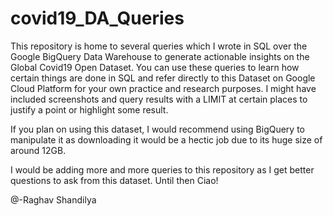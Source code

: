 # covid19_DA_Queries

This repository is home to several queries which I wrote in SQL over the Google BigQuery Data Warehouse to generate actionable insights on the Global Covid19 Open Dataset. You can use these queries to learn how certain things are done in SQL and refer directly to this Dataset on Google Cloud Platform for your own practice and research purposes.  I might have included screenshots and query results with a LIMIT at certain places to justify a point or highlight some result. 

If you plan on using this dataset, I would recommend using BigQuery to manipulate it as downloading it would be a hectic job due to its huge size of around 12GB. 

I would be adding more and more queries to this repository as I get better questions to ask from this dataset. Until then Ciao! 

@-Raghav Shandilya
